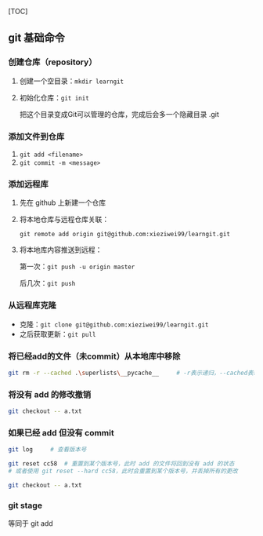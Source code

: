 [TOC]



## git 基础命令

### 创建仓库（repository）

1. 创建一个空目录：`mkdir learngit`

2. 初始化仓库：`git init`

   把这个目录变成Git可以管理的仓库，完成后会多一个隐藏目录 .git

### 添加文件到仓库

1. `git add <filename>`
2. `git commit -m <message>`

### 添加远程库

1. 先在 github 上新建一个仓库

2. 将本地仓库与远程仓库关联：

   `git remote add origin git@github.com:xieziwei99/learngit.git`

3. 将本地库内容推送到远程：

   第一次：`git push -u origin master`

   后几次：`git push`

### 从远程库克隆

- 克隆：`git clone git@github.com:xieziwei99/learngit.git`
- 之后获取更新：`git pull`

### 将已经add的文件（未commit）从本地库中移除

```sh
git rm -r --cached .\superlists\__pycache__		# -r表示递归，--cached表示不删除本地文件
```



### 将没有 add 的修改撤销

```sh
git checkout -- a.txt
```



### 如果已经 add 但没有 commit

```sh
git log		# 查看版本号

git reset cc58	# 重置到某个版本号，此时 add 的文件将回到没有 add 的状态
# 或者使用 git reset --hard cc58，此时会重置到某个版本号，并丢掉所有的更改

git checkout -- a.txt
```



### git stage

等同于 git add

